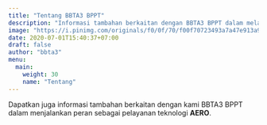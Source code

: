 ```yaml
---
title: "Tentang BBTA3 BPPT"
description: "Informasi tambahan berkaitan dengan BBTA3 BPPT dalam melayani teknologi Aerodinamika, Aeroelastika, Aeroakustika, Aeromekanika dan Aerotronika di Indonesia."
image: "https://i.pinimg.com/originals/f0/0f/70/f00f70723493a7a47e913a90fdd317c4.png"
date: 2020-07-01T15:40:37+07:00
draft: false
author: "bbta3"
menu:
  main:
    weight: 30
    name: "Tentang"
---
```


Dapatkan juga informasi tambahan berkaitan dengan kami BBTA3 BPPT dalam menjalankan peran sebagai pelayanan teknologi 
**AERO**.
